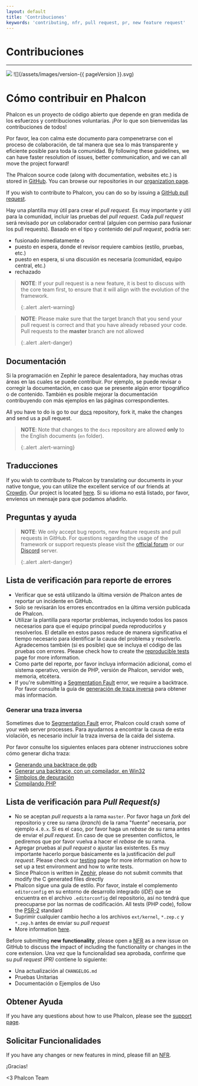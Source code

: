 ```yaml
---
layout: default
title: 'Contribuciones'
keywords: 'contributing, nfr, pull request, pr, new feature request'
---
```


# Contribuciones
- - -
![](/assets/images/document-status-stable-success.svg) ![](/assets/images/version-{{ pageVersion }}.svg)

# Cómo contribuir en Phalcon
Phalcon es un proyecto de código abierto que depende en gran medida de los esfuerzos y contribuciones voluntarias. ¡Por lo que son bienvenidas las contribuciones de todos!

Por favor, lea con calma este documento para compenetrarse con el proceso de colaboración, de tal manera que sea lo más transparente y eficiente posible para toda la comunidad. By following these guidelines, we can have faster resolution of issues, better communication, and we can all move the project forward!

The Phalcon source code (along with documentation, websites etc.) is stored in [GitHub][github]. You can browse our repositories in our [organization page][phalcon-org].

If you wish to contribute to Phalcon, you can do so by issuing a [GitHub pull request][github-pr].

Hay una plantilla muy útil para crear el *pull request*. Es muy importante y útil para la comunidad, incluir las pruebas del *pull request*. Cada *pull request* será revisado por un colaborador central (alguien con permiso para fusionar los pull requests). Basado en el tipo y contenido del *pull request*, podría ser:

* fusionado inmediatamente o
* puesto en espera, donde el revisor requiere cambios (estilo, pruebas, etc.)
* puesto en espera, si una discusión es necesaria (comunidad, equipo central, etc.)
* rechazado

> **NOTE**: If your pull request is a new feature, it is best to discuss with the core team first, to ensure that it will align with the evolution of the framework. 
> 
> {:.alert .alert-warning}

> **NOTE**: Please make sure that the target branch that you send your pull request is correct and that you have already rebased your code. Pull requests to the **master** branch are not allowed 
> 
> {:.alert .alert-danger}

## Documentación
Si la programación en Zephir le parece desalentadora, hay muchas otras áreas en las cuales se puede contribuir. Por ejemplo, se puede revisar o corregir la documentación, en caso que se presente algún error tipográfico o de contenido. También es posible mejorar la documentación contribuyendo con más ejemplos en las páginas correspondientes.

All you have to do is go to our [docs][phalcon-docs] repository, fork it, make the changes and send us a pull request.

> **NOTE**: Note that changes to the `docs` repository are allowed **only** to the English documents (`en` folder). 
> 
> {:.alert .alert-warning}

## Traducciones
If you wish to contribute to Phalcon by translating our documents in your native tongue, you can utilize the excellent service of our friends at [Crowdin][crowdin]. Our project is located [here][phalcon-docs]. Si su idioma no está listado, por favor, envíenos un mensaje para que podamos añadirlo.

## Preguntas y ayuda

> **NOTE**: We only accept bug reports, new feature requests and pull requests in GitHub. For questions regarding the usage of the framework or support requests please visit the [official forum][phalcon-forum] or our [Discord][phalcon-discord] server. 
> 
> {:.alert .alert-danger}

## Lista de verificación para reporte de errores
- Verificar que se está utilizando la última versión de Phalcon antes de reportar un incidente en GitHub.
- Solo se revisarán los errores encontrados en la última versión publicada de Phalcon.
- Utilizar la plantilla para reportar problemas, incluyendo todos los pasos necesarios para que el equipo principal pueda reproducirlos y resolverlos. El detalle en estos pasos reduce de manera significativa el tiempo necesario para identificar la causa del problema y resolverlo. Agradecemos también (si es posible) que se incluya el código de las pruebas con errores. Please check how to create the [reproducible tests][tests] page for more information.
- Como parte del reporte, por favor incluya información adicional, como el sistema operativo, versión de PHP, versión de Phalcon, servidor web, memoria, etcétera.
- If you're submitting a [Segmentation Fault][segfault] error, we require a backtrace. Por favor consulte la guía de [generación de traza inversa](#generating-a-backtrace) para obtener más información.

### Generar una traza inversa
Sometimes due to [Segmentation Fault][segfault] error, Phalcon could crash some of your web server processes. Para ayudarnos a encontrar la causa de esta violación, es necesario incluir la traza inversa de la caída del sistema.

Por favor consulte los siguientes enlaces para obtener instrucciones sobre cómo generar dicha traza:

* [Generando una backtrace de gdb][gdb]
* [Generar una backtrace, con un compilador, en Win32][gdb-w32]
* [Símbolos de depuración][symbols]
* [Compilando PHP][building-php]

## Lista de verificación para *Pull Request(s)*
- No se aceptan *pull requests* a la rama `master`. Por favor haga un *fork* del repositorio y cree su rama (*branch*) de la rama "fuente" necesaria, por ejemplo `4.0.x`. Si es el caso, por favor haga un *rebase* de su rama antes de enviar el *pull request*. En caso de que se presenten conflictos, le pediremos que por favor vuelva a hacer el *rebase* de su rama.
- Agregar pruebas al *pull request* o ajustar las existentes. Es muy importante hacerlo porque básicamente es la justificación del *pull request*. Please check our [testing][env] page for more information on how to set up a test environment and how to write tests.
- Since Phalcon is written in [Zephir][zephir], please do not submit commits that modify the C generated files directly
- Phalcon sigue una guía de estilo. Por favor, instale el complemento `editorconfig` en su entorno de desarrollo integrado (*IDE*) que se encuentra en el archivo `.editorconfig` del repositorio, así no tendrá que preocuparse por las normas de codificación. All tests (PHP code), follow the [PSR-2][psr-2] standard
- Suprimir cualquier cambio hecho a los archivos `ext/kernel`, `*.zep.c` y `*.zep.h` antes de enviar su *pull request*
- More information [here][pr].

Before submitting **new functionality**, please open a [NFR][nfr] as a new issue on GitHub to discuss the impact of including the functionality or changes in the core extension. Una vez que la funcionalidad sea aprobada, confirme que su *pull request (PR)* contiene lo siguiente:

- Una actualización al `CHANGELOG.md`
- Pruebas Unitarias
- Documentación o Ejemplos de Uso

## Obtener Ayuda
If you have any questions about how to use Phalcon, please see the [support page][support].

## Solicitar Funcionalidades
If you have any changes or new features in mind, please fill an [NFR][nfr].

¡Gracias!


<3 Phalcon Team

[github]: https://github.com
[phalcon-org]: https://github.com/phalcon
[github-pr]: https://help.github.com/articles/using-pull-requests/
[phalcon-docs]: https://crowdin.com/project/phalcon-documentation
[phalcon-docs]: https://crowdin.com/project/phalcon-documentation
[crowdin]: https://crowdin.com
[phalcon-forum]: https://phalcon.io/forum
[phalcon-discord]: https://phalcon.io/discord
[tests]: reproducible-tests
[segfault]: https://en.wikipedia.org/wiki/Segmentation_fault
[gdb]: https://bugs.php.net/bugs-generating-backtrace.php
[gdb-w32]: https://bugs.php.net/bugs-generating-backtrace-win32.php
[symbols]: https://github.com/oerdnj/deb.sury.org/wiki/Debugging-symbols
[building-php]: http://www.phpinternalsbook.com/build_system/building_php.html
[env]: testing-environment
[zephir]: https://zephir-lang.com
[psr-2]: https://www.php-fig.org/psr/
[pr]: new-pull-request
[nfr]: new-feature-request
[support]: https://phalcon.io/support
